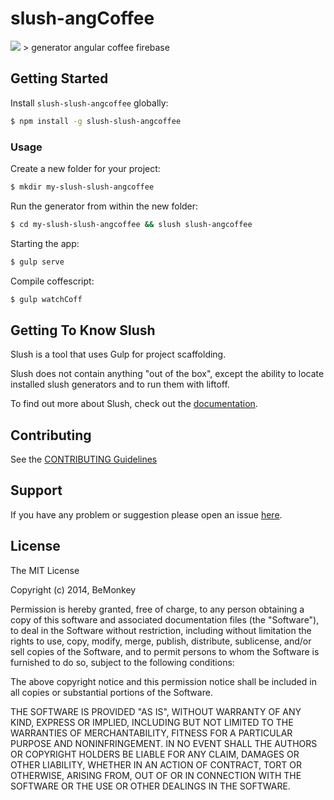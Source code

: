 # slush-angCoffee 
<img style="-webkit-user-select: none" src="https://avatars3.githubusercontent.com/u/1506617?v=2&amp;s=200">
> generator angular coffee firebase


## Getting Started

Install `slush-slush-angcoffee` globally:

```bash
$ npm install -g slush-slush-angcoffee
```

### Usage

Create a new folder for your project:

```bash
$ mkdir my-slush-slush-angcoffee
```

Run the generator from within the new folder:

```bash
$ cd my-slush-slush-angcoffee && slush slush-angcoffee
```

Starting the app:

```bash
$ gulp serve
```

Compile coffescript:

```bash
$ gulp watchCoff
```
## Getting To Know Slush

Slush is a tool that uses Gulp for project scaffolding.

Slush does not contain anything "out of the box", except the ability to locate installed slush generators and to run them with liftoff.

To find out more about Slush, check out the [documentation](https://github.com/klei/slush).

## Contributing

See the [CONTRIBUTING Guidelines](https://github.com/dydycloud/slush-slush-angcoffee/blob/master/CONTRIBUTING.md)

## Support
If you have any problem or suggestion please open an issue [here](https://github.com/dydycloud/slush-slush-angcoffee/issues).

## License 

The MIT License

Copyright (c) 2014, BeMonkey

Permission is hereby granted, free of charge, to any person
obtaining a copy of this software and associated documentation
files (the "Software"), to deal in the Software without
restriction, including without limitation the rights to use,
copy, modify, merge, publish, distribute, sublicense, and/or sell
copies of the Software, and to permit persons to whom the
Software is furnished to do so, subject to the following
conditions:

The above copyright notice and this permission notice shall be
included in all copies or substantial portions of the Software.

THE SOFTWARE IS PROVIDED "AS IS", WITHOUT WARRANTY OF ANY KIND,
EXPRESS OR IMPLIED, INCLUDING BUT NOT LIMITED TO THE WARRANTIES
OF MERCHANTABILITY, FITNESS FOR A PARTICULAR PURPOSE AND
NONINFRINGEMENT. IN NO EVENT SHALL THE AUTHORS OR COPYRIGHT
HOLDERS BE LIABLE FOR ANY CLAIM, DAMAGES OR OTHER LIABILITY,
WHETHER IN AN ACTION OF CONTRACT, TORT OR OTHERWISE, ARISING
FROM, OUT OF OR IN CONNECTION WITH THE SOFTWARE OR THE USE OR
OTHER DEALINGS IN THE SOFTWARE.

